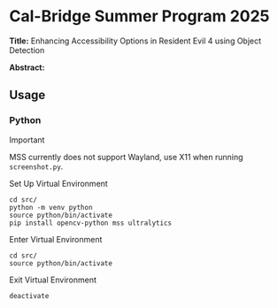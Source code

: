 # Cal-Bridge Summer Program 2025

**Title:** Enhancing Accessibility Options in Resident Evil 4 using Object Detection

**Abstract:**

## Usage

### Python

> [!IMPORTANT]
> MSS currently does not support Wayland, use X11 when running `screenshot.py`.

Set Up Virtual Environment

```shell
cd src/
python -m venv python
source python/bin/activate
pip install opencv-python mss ultralytics
```

Enter Virtual Environment

```shell
cd src/
source python/bin/activate
```

Exit Virtual Environment

```shell
deactivate
```
